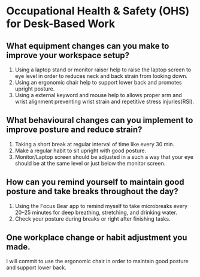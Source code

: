# Occupational Health & Safety (OHS) for Desk-Based Work
## What equipment changes can you make to improve your workspace setup? 
1. Using a laptop stand or monitor raiser help to raise the laptop screen to eye level in order to reduces neck and back strain from looking down.
2. Using an ergonomic chair help to support lower back and promotes upright posture.
3. Using a external keyword and mouse help to allows proper arm and wrist alignment preventing wrist strain and repetitive stress injuries(RSI).

## What behavioural changes can you implement to improve posture and reduce strain?
1. Taking a short break at regular interval of time like every 30 min.
2. Make a regular habit to sit upright with good posture.
3. Monitor/Laptop screen should be adjusted in a such a way that your eye should be at the same level or just below the monitor screen.

## How can you remind yourself to maintain good posture and take breaks throughout the day?
1. Using the Focus Bear app to remind myself to take microbreaks every 20–25 minutes for deep breathing, stretching, and drinking water.
2. Check your posture during breaks or right after finishing tasks.

## One workplace change or habit adjustment you made.
I will commit to use the ergonomic chair in order to maintain good posture and support lower back.